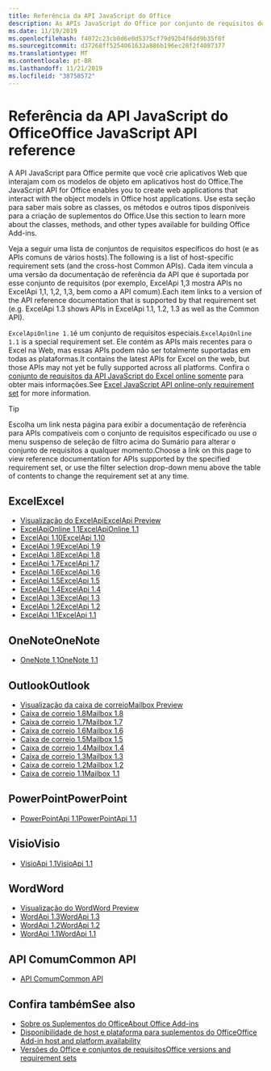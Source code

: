 ```yaml
---
title: Referência da API JavaScript do Office
description: As APIs JavaScript do Office por conjunto de requisitos de host
ms.date: 11/19/2019
ms.openlocfilehash: f4072c23cb0d6e0d5375cf79d92b4f6dd9b35f0f
ms.sourcegitcommit: d37268ff5254061632a886b196ec28f2f4087377
ms.translationtype: MT
ms.contentlocale: pt-BR
ms.lasthandoff: 11/21/2019
ms.locfileid: "38758572"
---
```

# <a name="office-javascript-api-reference"></a><span data-ttu-id="c8637-103">Referência da API JavaScript do Office</span><span class="sxs-lookup"><span data-stu-id="c8637-103">Office JavaScript API reference</span></span>

<span data-ttu-id="c8637-104">A API JavaScript para Office permite que você crie aplicativos Web que interajam com os modelos de objeto em aplicativos host do Office.</span><span class="sxs-lookup"><span data-stu-id="c8637-104">The JavaScript API for Office enables you to create web applications that interact with the object models in Office host applications.</span></span> <span data-ttu-id="c8637-105">Use esta seção para saber mais sobre as classes, os métodos e outros tipos disponíveis para a criação de suplementos do Office.</span><span class="sxs-lookup"><span data-stu-id="c8637-105">Use this section to learn more about the classes, methods, and other types available for building Office Add-ins.</span></span>

<span data-ttu-id="c8637-106">Veja a seguir uma lista de conjuntos de requisitos específicos do host (e as APIs comuns de vários hosts).</span><span class="sxs-lookup"><span data-stu-id="c8637-106">The following is a list of host-specific requirement sets (and the cross-host Common APIs).</span></span> <span data-ttu-id="c8637-107">Cada item vincula a uma versão da documentação de referência da API que é suportada por esse conjunto de requisitos (por exemplo, ExcelApi 1,3 mostra APIs no ExcelApi 1,1, 1,2, 1,3, bem como a API comum).</span><span class="sxs-lookup"><span data-stu-id="c8637-107">Each item links to a version of the API reference documentation that is supported by that requirement set (e.g. ExcelApi 1.3 shows APIs in ExcelApi 1.1, 1.2, 1.3 as well as the Common API).</span></span>

<span data-ttu-id="c8637-108">`ExcelApiOnline 1.1`é um conjunto de requisitos especiais.</span><span class="sxs-lookup"><span data-stu-id="c8637-108">`ExcelApiOnline 1.1` is a special requirement set.</span></span> <span data-ttu-id="c8637-109">Ele contém as APIs mais recentes para o Excel na Web, mas essas APIs podem não ser totalmente suportadas em todas as plataformas.</span><span class="sxs-lookup"><span data-stu-id="c8637-109">It contains the latest APIs for Excel on the web, but those APIs may not yet be fully supported across all platforms.</span></span> <span data-ttu-id="c8637-110">Confira o [conjunto de requisitos da API JavaScript do Excel online somente](/office/dev/add-ins/reference/requirement-sets/excel-api-online-requirement-set) para obter mais informações.</span><span class="sxs-lookup"><span data-stu-id="c8637-110">See [Excel JavaScript API online-only requirement set](/office/dev/add-ins/reference/requirement-sets/excel-api-online-requirement-set) for more information.</span></span>

> [!TIP]
> <span data-ttu-id="c8637-111">Escolha um link nesta página para exibir a documentação de referência para APIs compatíveis com o conjunto de requisitos especificado ou use o menu suspenso de seleção de filtro acima do Sumário para alterar o conjunto de requisitos a qualquer momento.</span><span class="sxs-lookup"><span data-stu-id="c8637-111">Choose a link on this page to view reference documentation for APIs supported by the specified requirement set, or use the filter selection drop-down menu above the table of contents to change the requirement set at any time.</span></span>

## <a name="excel"></a><span data-ttu-id="c8637-112">Excel</span><span class="sxs-lookup"><span data-stu-id="c8637-112">Excel</span></span>

- [<span data-ttu-id="c8637-113">Visualização do ExcelApi</span><span class="sxs-lookup"><span data-stu-id="c8637-113">ExcelApi Preview</span></span>](/javascript/api/excel?view=excel-js-preview)
- [<span data-ttu-id="c8637-114">ExcelApiOnline 1,1</span><span class="sxs-lookup"><span data-stu-id="c8637-114">ExcelApiOnline 1.1</span></span>](/javascript/api/excel?view=excel-js-online)
- [<span data-ttu-id="c8637-115">ExcelApi 1.10</span><span class="sxs-lookup"><span data-stu-id="c8637-115">ExcelApi 1.10</span></span>](/javascript/api/excel?view=excel-js-1.10)
- [<span data-ttu-id="c8637-116">ExcelApi 1.9</span><span class="sxs-lookup"><span data-stu-id="c8637-116">ExcelApi 1.9</span></span>](/javascript/api/excel?view=excel-js-1.9)
- [<span data-ttu-id="c8637-117">ExcelApi 1.8</span><span class="sxs-lookup"><span data-stu-id="c8637-117">ExcelApi 1.8</span></span>](/javascript/api/excel?view=excel-js-1.8)
- [<span data-ttu-id="c8637-118">ExcelApi 1.7</span><span class="sxs-lookup"><span data-stu-id="c8637-118">ExcelApi 1.7</span></span>](/javascript/api/excel?view=excel-js-1.7)
- [<span data-ttu-id="c8637-119">ExcelApi 1.6</span><span class="sxs-lookup"><span data-stu-id="c8637-119">ExcelApi 1.6</span></span>](/javascript/api/excel?view=excel-js-1.6)
- [<span data-ttu-id="c8637-120">ExcelApi 1.5</span><span class="sxs-lookup"><span data-stu-id="c8637-120">ExcelApi 1.5</span></span>](/javascript/api/excel?view=excel-js-1.5)
- [<span data-ttu-id="c8637-121">ExcelApi 1.4</span><span class="sxs-lookup"><span data-stu-id="c8637-121">ExcelApi 1.4</span></span>](/javascript/api/excel?view=excel-js-1.4)
- [<span data-ttu-id="c8637-122">ExcelApi 1.3</span><span class="sxs-lookup"><span data-stu-id="c8637-122">ExcelApi 1.3</span></span>](/javascript/api/excel?view=excel-js-1.3)
- [<span data-ttu-id="c8637-123">ExcelApi 1.2</span><span class="sxs-lookup"><span data-stu-id="c8637-123">ExcelApi 1.2</span></span>](/javascript/api/excel?view=excel-js-1.2)
- [<span data-ttu-id="c8637-124">ExcelApi 1.1</span><span class="sxs-lookup"><span data-stu-id="c8637-124">ExcelApi 1.1</span></span>](/javascript/api/excel?view=excel-js-1.1)

## <a name="onenote"></a><span data-ttu-id="c8637-125">OneNote</span><span class="sxs-lookup"><span data-stu-id="c8637-125">OneNote</span></span>

- [<span data-ttu-id="c8637-126">OneNote 1,1</span><span class="sxs-lookup"><span data-stu-id="c8637-126">OneNote 1.1</span></span>](/javascript/api/onenote?view=onenote-js-1.1)

## <a name="outlook"></a><span data-ttu-id="c8637-127">Outlook</span><span class="sxs-lookup"><span data-stu-id="c8637-127">Outlook</span></span>

- [<span data-ttu-id="c8637-128">Visualização da caixa de correio</span><span class="sxs-lookup"><span data-stu-id="c8637-128">Mailbox Preview</span></span>](/javascript/api/outlook?view=outlook-js-preview)
- [<span data-ttu-id="c8637-129">Caixa de correio 1.8</span><span class="sxs-lookup"><span data-stu-id="c8637-129">Mailbox 1.8</span></span>](/javascript/api/outlook?view=outlook-js-1.8)
- [<span data-ttu-id="c8637-130">Caixa de correio 1.7</span><span class="sxs-lookup"><span data-stu-id="c8637-130">Mailbox 1.7</span></span>](/javascript/api/outlook?view=outlook-js-1.7)
- [<span data-ttu-id="c8637-131">Caixa de correio 1.6</span><span class="sxs-lookup"><span data-stu-id="c8637-131">Mailbox 1.6</span></span>](/javascript/api/outlook?view=outlook-js-1.6)
- [<span data-ttu-id="c8637-132">Caixa de correio 1.5</span><span class="sxs-lookup"><span data-stu-id="c8637-132">Mailbox 1.5</span></span>](/javascript/api/outlook?view=outlook-js-1.5)
- [<span data-ttu-id="c8637-133"> Caixa de correio 1.4</span><span class="sxs-lookup"><span data-stu-id="c8637-133">Mailbox 1.4</span></span>](/javascript/api/outlook?view=outlook-js-1.4)
- [<span data-ttu-id="c8637-134"> Caixa de correio 1.3</span><span class="sxs-lookup"><span data-stu-id="c8637-134">Mailbox 1.3</span></span>](/javascript/api/outlook?view=outlook-js-1.3)
- [<span data-ttu-id="c8637-135">Caixa de correio 1.2</span><span class="sxs-lookup"><span data-stu-id="c8637-135">Mailbox 1.2</span></span>](/javascript/api/outlook?view=outlook-js-1.2)
- [<span data-ttu-id="c8637-136"> Caixa de correio 1.1</span><span class="sxs-lookup"><span data-stu-id="c8637-136">Mailbox 1.1</span></span>](/javascript/api/outlook?view=outlook-js-1.1)

## <a name="powerpoint"></a><span data-ttu-id="c8637-137">PowerPoint</span><span class="sxs-lookup"><span data-stu-id="c8637-137">PowerPoint</span></span>

- [<span data-ttu-id="c8637-138">PowerPointApi 1.1</span><span class="sxs-lookup"><span data-stu-id="c8637-138">PowerPointApi 1.1</span></span>](/javascript/api/powerpoint?view=powerpoint-js-1.1)

## <a name="visio"></a><span data-ttu-id="c8637-139">Visio</span><span class="sxs-lookup"><span data-stu-id="c8637-139">Visio</span></span>

- [<span data-ttu-id="c8637-140">VisioApi 1,1</span><span class="sxs-lookup"><span data-stu-id="c8637-140">VisioApi 1.1</span></span>](/javascript/api/visio?view=visio-js-1.1)

## <a name="word"></a><span data-ttu-id="c8637-141">Word</span><span class="sxs-lookup"><span data-stu-id="c8637-141">Word</span></span>

- [<span data-ttu-id="c8637-142">Visualização do Word</span><span class="sxs-lookup"><span data-stu-id="c8637-142">Word Preview</span></span>](/javascript/api/word?view=word-js-preview)
- [<span data-ttu-id="c8637-143">WordApi 1.3</span><span class="sxs-lookup"><span data-stu-id="c8637-143">WordApi 1.3</span></span>](/javascript/api/word?view=word-js-1.3)
- [<span data-ttu-id="c8637-144">WordApi 1.2</span><span class="sxs-lookup"><span data-stu-id="c8637-144">WordApi 1.2</span></span>](/javascript/api/word?view=word-js-1.2)
- [<span data-ttu-id="c8637-145">WordApi 1.1</span><span class="sxs-lookup"><span data-stu-id="c8637-145">WordApi 1.1</span></span>](/javascript/api/word?view=word-js-1.1)

## <a name="common-api"></a><span data-ttu-id="c8637-146">API Comum</span><span class="sxs-lookup"><span data-stu-id="c8637-146">Common API</span></span>

- [<span data-ttu-id="c8637-147">API Comum</span><span class="sxs-lookup"><span data-stu-id="c8637-147">Common API</span></span>](/javascript/api/office?view=common-js)

## <a name="see-also"></a><span data-ttu-id="c8637-148">Confira também</span><span class="sxs-lookup"><span data-stu-id="c8637-148">See also</span></span>

- [<span data-ttu-id="c8637-149">Sobre os Suplementos do Office</span><span class="sxs-lookup"><span data-stu-id="c8637-149">About Office Add-ins</span></span>](/office/dev/add-ins/overview)
- [<span data-ttu-id="c8637-150">Disponibilidade de host e plataforma para suplementos do Office</span><span class="sxs-lookup"><span data-stu-id="c8637-150">Office Add-in host and platform availability</span></span>](/office/dev/add-ins/overview/office-add-in-availability)
- [<span data-ttu-id="c8637-151">Versões do Office e conjuntos de requisitos</span><span class="sxs-lookup"><span data-stu-id="c8637-151">Office versions and requirement sets</span></span>](/office/dev/add-ins/develop/office-versions-and-requirement-sets)
